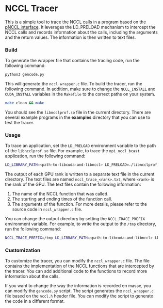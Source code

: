 # NCCL Tracer

This is a simple tool to trace the NCCL calls in a program based on the [pNCCL interface](https://github.com/NVIDIA/nccl/issues/344). It leverages the LD_PRELOAD mechanism to intercept the NCCL calls and records information about the calls, including the arguments and the return values. The information is then written to text files.


### Build

To generate the wrapper file that contains the tracing code, run the following command:

```bash
python3 gencode.py
```

This will generate the `nccl_wrapper.c` file. To build the tracer, run the following command. In addition, make sure to change the `NCCL_INSTALL` and `CUDA_INSTALL` variables in the `Makefile` to the correct paths on your system.

```bash
make clean && make
```
You should see the `libncclprof.so` file in the current directory. There are several example programs in the __examples__ directory that you can use to test the tracer.

### Usage

To trace an application, set the `LD_PRELOAD` environment variable to the path of the `libncclprof.so` file. For example, to trace the `mpi_nccl_bcast` application, run the following command:

```bash
LD_LIBRARY_PATH=<path-to-libcuda-and-libnccl> LD_PRELOAD=./libncclprof.so ./mpi_nccl_bcast
```

The output of each GPU rank is written to a separate text file in the current directory. The text files are named `nccl_trace_<rank>.txt`, where `<rank>` is the rank of the GPU. The text files contain the following information:
1. The name of the NCCL function that was called.
2. The starting and ending times of the function call.
3. The arguments of the function.
For more details, please refer to the source code in `nccl_wrapper.c` file.

You can change the output directory by setting the `NCCL_TRACE_PREFIX` environment variable. For example, to write the output to the `/tmp` directory, run the following command:

```bash
NCCL_TRACE_PREFIX=/tmp LD_LIBRARY_PATH=<path-to-libcuda-and-libnccl> LD_PRELOAD=./libncclprof.so ./mpi_nccl_bcast
```

### Customization

To customize the tracer, you can modify the `nccl_wrapper.c` file. The file contains the implementation of the NCCL functions that are intercepted by the tracer. You can add additional code to the functions to record more information about the calls.

If you want to change the way the information is recorded en masse, you can modify the `gencode.py` script. The script generates the `nccl_wrapper.c` file based on the `nccl.h` header file. You can modify the script to generate the code in a different format.